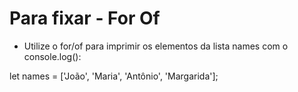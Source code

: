 # Para fixar - For Of

- Utilize o for/of para imprimir os elementos da lista names com o console.log():

let names = ['João', 'Maria', 'Antônio', 'Margarida'];
